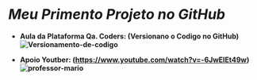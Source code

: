 # <i>Meu Primento Projeto no GitHub </i>
- <b>Aula da Plataforma Qa. Coders: (Versionano o Codigo no GitHub)
![Versionamento-de-codigo](https://github.com/LAN-SYSTEM/Versionamentodecodigo/assets/153374411/68b35f67-fb77-45d9-8bec-84dcaae30428)
  
- <b> Apoio Youtber: (https://www.youtube.com/watch?v=-6JwElEt49w)
![professor-mario](https://github.com/LAN-SYSTEM/Versionamentodecodigo/assets/153374411/3a4776e4-c306-472f-98c0-32e85da57fae)
